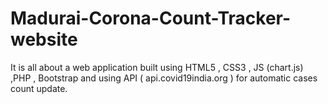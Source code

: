 # Madurai-Corona-Count-Tracker-website
It is all about a web application built using HTML5 , CSS3 , JS (chart.js) ,PHP , Bootstrap and using API ( api.covid19india.org ) for automatic cases count update.
